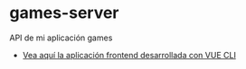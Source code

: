 # games-server
API de mi aplicación games

- [Vea aquí la aplicación frontend desarrollada con VUE CLI](https://games.team7binary.com/)
